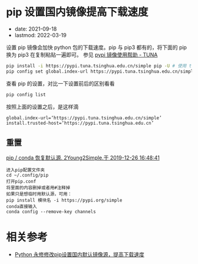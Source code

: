 # pip 设置国内镜像提高下载速度
- date: 2021-09-18
- lastmod: 2022-03-19

设置 pip 镜像会加快 python 包的下载速度。pip 与 pip3 都有的，将下面的 pip 换为 pip3 在复制粘贴一遍即可。
参见 [pypi 镜像使用帮助 - TUNA](https://mirrors.tuna.tsinghua.edu.cn/help/pypi/)

```bash
pip install -i https://pypi.tuna.tsinghua.edu.cn/simple pip -U # 使用 tuna 镜像更新到最新版的 pip，非必须步骤
pip config set global.index-url https://pypi.tuna.tsinghua.edu.cn/simple
```

查看 pip 的设置，对比一下设置前后的区别看看

```bash
pip config list
```

按照上面的设置之后，是这样滴
    
    global.index-url=‘https://pypi.tuna.tsinghua.edu.cn/simple’
    install.trusted-host=‘https://pypi.tuna.tsinghua.edu.cn’

## 重置

[pip / conda 恢复默认源. 2Young2Simple.于 2019-12-26 16:48:41](https://blog.csdn.net/weixin_41677877/article/details/103718534)
> 
    进入pip配置文件夹
    cd ~/.config/pip
    打开pip.conf
    将里面的内容删掉或者用#注释掉
    如果只是想临时用默认源，可用：
    pip install 模块名 -i https://pypi.org/simple
    conda直接输入
    conda config --remove-key channels

# 相关参考

- [Python 永修修改pip设置国内默认镜像源，提高下载速度](https://blog.csdn.net/weixin_43031092/article/details/108690238)

